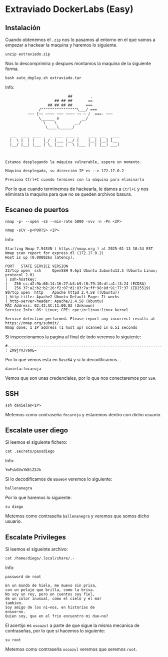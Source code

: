 # Extraviado DockerLabs (Easy)

## Instalación

Cuando obtenemos el `.zip` nos lo pasamos al entorno en el que vamos a empezar a hackear la maquina y haremos lo siguiente.

```shell
unzip extraviado.zip
```

Nos lo descomprimira y despues montamos la maquina de la siguiente forma.

```shell
bash auto_deploy.sh extraviado.tar
```

Info:

```
                            ##        .         
                      ## ## ##       ==         
                   ## ## ## ##      ===         
               /""""""""""""""""\___/ ===       
          ~~~ {~~ ~~~~ ~~~ ~~~~ ~~ ~ /  ===- ~~~
               \______ o          __/           
                 \    \        __/            
                  \____\______/               
                                          
  ___  ____ ____ _  _ ____ ____ _    ____ ___  ____ 
  |  \ |  | |    |_/  |___ |__/ |    |__| |__] [__  
  |__/ |__| |___ | \_ |___ |  \ |___ |  | |__] ___] 
                                         
                                     

Estamos desplegando la máquina vulnerable, espere un momento.

Máquina desplegada, su dirección IP es --> 172.17.0.2

Presiona Ctrl+C cuando termines con la máquina para eliminarla
```

Por lo que cuando terminemos de hackearla, le damos a `Ctrl+C` y nos eliminara la maquina para que no se queden archivos basura.

## Escaneo de puertos

```shell
nmap -p- --open -sS --min-rate 5000 -vvv -n -Pn <IP>
```

```shell
nmap -sCV -p<PORTS> <IP>
```

Info:

```
Starting Nmap 7.94SVN ( https://nmap.org ) at 2025-01-13 10:34 EST
Nmap scan report for express.dl (172.17.0.2)
Host is up (0.000026s latency).

PORT   STATE SERVICE VERSION
22/tcp open  ssh     OpenSSH 9.6p1 Ubuntu 3ubuntu13.5 (Ubuntu Linux; protocol 2.0)
| ssh-hostkey: 
|   256 cc:d2:9b:60:14:16:27:b3:b9:f8:79:10:df:a1:f3:24 (ECDSA)
|_  256 37:a2:b2:b2:26:f2:07:d1:83:7a:ff:98:8d:91:77:37 (ED25519)
80/tcp open  http    Apache httpd 2.4.58 ((Ubuntu))
|_http-title: Apache2 Ubuntu Default Page: It works
|_http-server-header: Apache/2.4.58 (Ubuntu)
MAC Address: 02:42:AC:11:00:02 (Unknown)
Service Info: OS: Linux; CPE: cpe:/o:linux:linux_kernel

Service detection performed. Please report any incorrect results at https://nmap.org/submit/ .
Nmap done: 1 IP address (1 host up) scanned in 6.51 seconds
```

Si inspeccionamos la pagina al final de todo veremos lo siguiente:

```
#.........................................................................................................ZGFuaWVsYQ== : Zm9jYXJvamE=
```

Por lo que vemos esta en `Base64` y si lo decodificamos...

```
daniela:focaroja
```

Vemos que son unas credenciales, por lo que nos conectaremos por `SSH`.

## SSH

```shell
ssh daniela@<IP>
```

Metemos como contraseña `focaroja` y estaremos dentro con dicho usuario.

## Escalate user diego

Si leemos el siguiente fichero:

```shell
cat .secreto/passdiego
```

Info:

```
YmFsbGVuYW5lZ3Jh
```

Si lo decodificamos de `Base64` veremos lo siguiente:

```
ballenanegra
```

Por lo que haremos lo siguiente:

```shell
su diego
```

Metemos como contraseña `ballenanegra` y veremos que somos dicho usuario.

## Escalate Privileges

Si leemos el sigueinte archivo:

```shell
cat /home/diego/.local/share/.-
```

Info:

```
password de root

En un mundo de hielo, me muevo sin prisa,
con un pelaje que brilla, como la brisa.
No soy un rey, pero en cuentos soy fiel,
de un color inusual, como el cielo y el mar
tambien.
Soy amigo de los ni~nos, en historias de
ensue~no.
Quien soy, que en el frio encuentro mi due~no?
```

El acertijo es `osoazul` a parte de que sigue la misma mecanica de contraseñas, por lo que si hacemos lo siguiente:

```shell
su root
```

Metemos como contraseña `osoazul` veremos que seremos `root`.
